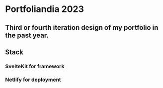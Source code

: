 # Portfoliandia 2023
## Third or fourth iteration design of my portfolio in the past year. 

## Stack 
### SvelteKit for framework 
### Netlify for deployment
